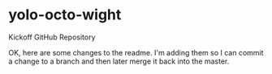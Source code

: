 # yolo-octo-wight
Kickoff GitHub Repository

OK, here are some changes to the readme. I'm adding them so I can commit a change to a branch and then later merge it back into the master.

